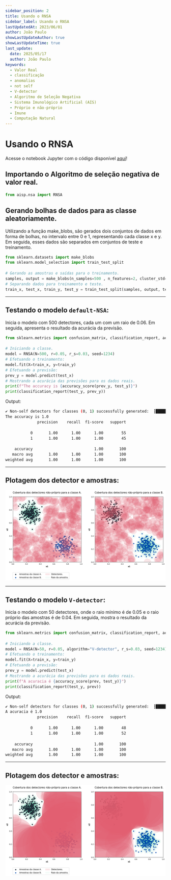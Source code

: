 ```yaml
---
sidebar_position: 2
title: Usando o RNSA
sidebar_label: Usando o RNSA
lastUpdatedAt: 2023/06/01
author: João Paulo
showLastUpdateAuthor: true
showLastUpdateTime: true
last_update:
  date: 2025/05/17
  author: João Paulo
keywords:
  - Valor Real
  - classificação
  - anomalias
  - not self
  - V-detector
  - Algoritmo de Seleção Negativa
  - Sistema Imunológico Artificial (AIS)
  - Próprio e não-próprio
  - Imune
  - Computação Natural
---
```


# Usando o RNSA

Acesse o notebook Jupyter com o código disponível [aqui](https://github.com/AIS-Package/aisp/blob/0.1.x/examples/RNSA/example_with_randomly_generated_dataset-pt.ipynb)!

## Importando o Algoritmo de seleção negativa de valor real.
```python
from aisp.nsa import RNSA
```

## Gerando bolhas de dados para as classe aleatoriamente.

Utilizando a função make_blobs, são gerados dois conjuntos de dados em forma de bolhas, no intervalo entre 0 e 1, representando cada classe x e y. Em seguida, esses dados são separados em conjuntos de teste e treinamento.

```python
from sklearn.datasets import make_blobs
from sklearn.model_selection import train_test_split

# Gerando as amostras e saídas para o treinamento.
samples, output = make_blobs(n_samples=500 , n_features=2, cluster_std=0.07, center_box=([0.0, 1.0]), centers=[[0.25, 0.75], [0.75, 0.25]], random_state=1234) 
# Separando dados para treinamento e teste.
train_x, test_x, train_y, test_y = train_test_split(samples, output, test_size=0.2)
```

---

## Testando o modelo `default-NSA`:

Inicia o modelo com 500 detectores, cada um com um raio de 0.06. Em seguida, apresenta o resultado da acurácia da previsão.

```python
from sklearn.metrics import confusion_matrix, classification_report, accuracy_score

# Iniciando a classe.
model = RNSA(N=500, r=0.05, r_s=0.03, seed=1234)
# Efetuando o treinamento: 
model.fit(X=train_x, y=train_y)
# Efetuando a previsão:
prev_y = model.predict(test_x)
# Mostrando a acurácia das previsões para os dados reais.
print(f"The accuracy is {accuracy_score(prev_y, test_y)}")
print(classification_report(test_y, prev_y))
```

Output:
```bash
✔ Non-self detectors for classes (0, 1) successfully generated:  ┇██████████┇ 1000/1000 detectors
The accuracy is 1.0
              precision    recall  f1-score   support

           0       1.00      1.00      1.00        55
           1       1.00      1.00      1.00        45

    accuracy                           1.00       100
   macro avg       1.00      1.00      1.00       100
weighted avg       1.00      1.00      1.00       100
```

---

## Plotagem dos detector e amostras:

![](../../assets/exemple_pt_d.png)

---

## Testando o modelo `V-detector`:

Inicia o modelo com 50 detectores, onde o raio mínimo é de 0.05 e o raio próprio das amostras é de 0.04. Em seguida, mostra o resultado da acurácia da previsão.

```python
from sklearn.metrics import confusion_matrix, classification_report, accuracy_score

# Iniciando a classe.
model = RNSA(N=50, r=0.05, algorithm="V-detector", r_s=0.03, seed=1234)
# Efetuando o treinamento: 
model.fit(X=train_x, y=train_y)
# Efetuando a previsão:
prev_y = model.predict(test_x)
# Mostrando a acurácia das previsões para os dados reais.
print(f"A acuracia é {accuracy_score(prev, test_y)}")
print(classification_report(test_y, prev))
```

Output:
```bash
✔ Non-self detectors for classes (0, 1) successfully generated:  ┇██████████┇ 100/100 detectors
A acuracia é 1.0
              precision    recall  f1-score   support

           0       1.00      1.00      1.00        48
           1       1.00      1.00      1.00        52

    accuracy                           1.00       100
   macro avg       1.00      1.00      1.00       100
weighted avg       1.00      1.00      1.00       100
```

---

## Plotagem dos detector e amostras:

![](../../assets/exemple_pt_v.png)